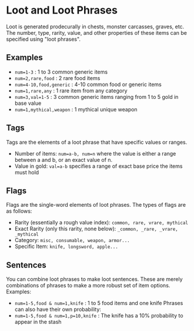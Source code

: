 # Loot and Loot Phrases
Loot is generated prodecurally in chests, monster carcasses, graves, etc. The number, type, rarity, value, and other properties of these items can be specified using "loot phrases".

## Examples
- `num=1-3` : 1 to 3 common generic items
- `num=2,rare,food` : 2 rare food items
- `num=4-10,food,generic` : 4-10 common food or generic items
- `num=1,rare,any` : 1 rare item from any category
- `num=3,val=1-5` : 3 common generic items ranging from 1 to 5 gold in base value
- `num=1,mythical,weapon` : 1 mythical unique weapon

## Tags
Tags are the elements of a loot phrase that have specific values or ranges.
- Number of items: `num=a-b, num=n` where the value is either a range between a and b, or an exact value of n.
- Value in gold: `val=a-b` specifies a range of exact base price the items must hold

## Flags
Flags are the single-word elements of loot phrases. The types of flags are as follows:
- Rarity (essentially a rough value index): `common, rare, vrare, mythical`
- Exact Rarity (only this rarity, none below): `_common, _rare, _vrare, _mythical`
- Category: `misc, consumable, weapon, armor...`
- Specific Item: `knife, longsword, apple...`

## Sentences
You can combine loot phrases to make loot sentences. These are merely combinations of phrases to make a more robust set of item options. Examples:
- `num=1-5,food & num=1,knife` : 1 to 5 food items and one knife
Phrases can also have their own probability:
- `num=1-5,food & num=1,p=10,knife` : The knife has a 10% probability to appear in the stash
